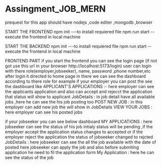 # Assingment_JOB_MERN
prequest for this app 
should have nodejs ,code editer ,mongodb ,browser


START THE FRONTEND 
npm init ---to install requiered file 
npm run start -- execute the frontend in local machine 

START THE BACKEND
npm init ---to install requiered file
npm run start -- execute the frontend in local machine

FRONTEND PART 
if you start the frontend you can see the login page (if not got use this url in your browser http://localhost:5173/login)
user can login with there role(employer,jobseeker), name, password ,phone number,etc
after login it directed to home page in there we can see the dashboard according to there role 
for example
if your employer you can post the see the dashboard like
APPLICANT'S APPLICATIONS :- here employer can see the applicants application and also can accept and rejecct the application that status will show to applicant
JobDetails : in job detail have all available jobs ,here he can see the his job posting too
POST NEW JOB  : in this employer can add new job the will show in JobDetails
VIEW YOUR JOBS : here employer can see his posted jobs

if your jobseeker you can see below dashboard
MY APPLICATIONS : here jobseeker can see the status of his job intialy status will be pending ,if the employer accept the application status changes to accepted or if the employer reject the application the status of jobseeker changed to rejcted 
JobDetails : here jobseeker can see the all the job available with the date of posted here 
jobseeker can apply the job and also before submiting application he need to fil the application form 
My Application : here he can see the status of the job 

